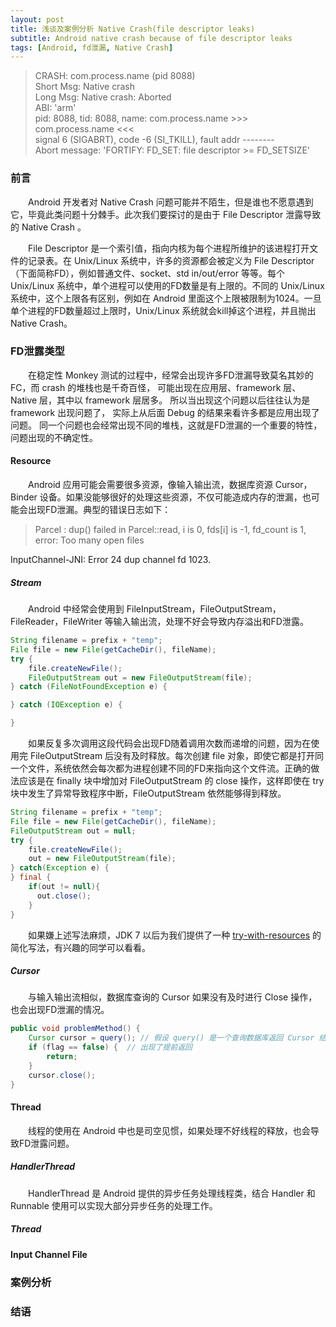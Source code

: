 ```yaml
---
layout: post
title: 浅谈及案例分析 Native Crash(file descriptor leaks)
subtitle: Android native crash because of file descriptor leaks
tags: [Android, fd泄漏, Native Crash]
---
```


> CRASH: com.process.name (pid 8088)
<br>Short Msg: Native crash
<br>Long Msg: Native crash: Aborted
<br>ABI: 'arm'
<br>pid: 8088, tid: 8088, name: com.process.name  >>> com.process.name <<<
<br>signal 6 (SIGABRT), code -6 (SI_TKILL), fault addr --------
<br>Abort message: 'FORTIFY: FD_SET: file descriptor >= FD_SETSIZE'

### 前言

&emsp;&emsp;Android 开发者对 Native Crash 问题可能并不陌生，但是谁也不愿意遇到它，毕竟此类问题十分棘手。此次我们要探讨的是由于 File Descriptor 泄露导致的 Native Crash 。

&emsp;&emsp;File Descriptor 是一个索引值，指向内核为每个进程所维护的该进程打开文件的记录表。在 Unix/Linux 系统中，许多的资源都会被定义为 File Descriptor（下面简称FD），例如普通文件、socket、std in/out/error 等等。每个 Unix/Linux 系统中，单个进程可以使用的FD数量是有上限的。不同的 Unix/Linux 系统中，这个上限各有区别，例如在 Android 里面这个上限被限制为1024。一旦单个进程的FD数量超过上限时，Unix/Linux 系统就会kill掉这个进程，并且抛出 Native Crash。

### FD泄露类型
&emsp;&emsp;在稳定性 Monkey 测试的过程中，经常会出现许多FD泄漏导致莫名其妙的FC，而 crash 的堆栈也是千奇百怪， 可能出现在应用层、framework 层、Native 层，其中以 framework 层居多。 所以当出现这个问题以后往往认为是 framework 出现问题了， 实际上从后面 Debug 的结果来看许多都是应用出现了问题。 同一个问题也会经常出现不同的堆栈，这就是FD泄漏的一个重要的特性，问题出现的不确定性。

#### Resource
&emsp;&emsp;Android 应用可能会需要很多资源，像输入输出流，数据库资源 Cursor， Binder 设备。如果没能够很好的处理这些资源，不仅可能造成内存的泄漏，也可能会出现FD泄漏。典型的错误日志如下：
> Parcel : dup() failed in Parcel::read, i is 0, fds[i] is -1, fd_count is 1, error: Too many open files
>
InputChannel-JNI: Error 24 dup channel fd 1023.

##### Stream
&emsp;&emsp;Android 中经常会使用到 FileInputStream，FileOutputStream，FileReader，FileWriter 等输入输出流，处理不好会导致内存溢出和FD泄露。
```java
String filename = prefix + "temp";
File file = new File(getCacheDir(), fileName);
try {
    file.createNewFile();  
    FileOutputStream out = new FileOutputStream(file);
} catch (FileNotFoundException e) {

} catch (IOException e) {

}
```
&emsp;&emsp;如果反复多次调用这段代码会出现FD随着调用次数而递增的问题，因为在使用完 FileOutputStream 后没有及时释放。每次创建 file 对象，即使它都是打开同一个文件，系统依然会每次都为进程创建不同的FD来指向这个文件流。正确的做法应该是在 finally 块中增加对 FileOutputStream 的 close 操作，这样即使在 try 块中发生了异常导致程序中断，FileOutputStream 依然能够得到释放。
```java
String filename = prefix + "temp";
File file = new File(getCacheDir(), fileName);
FileOutputStream out = null;
try {  
    file.createNewFile();  
    out = new FileOutputStream(file);  
} catch(Exception e) {  
} final {  
    if(out != null){  
      out.close();  
    }
}  
```
&emsp;&emsp;如果嫌上述写法麻烦，JDK 7 以后为我们提供了一种 [try-with-resources](https://docs.oracle.com/javase/tutorial/essential/exceptions/tryResourceClose.html) 的简化写法，有兴趣的同学可以看看。
##### Cursor
&emsp;&emsp;与输入输出流相似，数据库查询的 Cursor 如果没有及时进行 Close 操作，也会出现FD泄漏的情况。
```java
public void problemMethod() {  
    Cursor cursor = query(); // 假设 query() 是一个查询数据库返回 Cursor 结果的函数   
    if (flag == false) {  // 出现了提前返回
        return;  
    }  
    cursor.close();  
}
```

#### Thread
&emsp;&emsp;线程的使用在 Android 中也是司空见惯，如果处理不好线程的释放，也会导致FD泄露问题。
##### HandlerThread
&emsp;&emsp;HandlerThread 是 Android 提供的异步任务处理线程类，结合 Handler 和 Runnable 使用可以实现大部分异步任务的处理工作。
##### Thread

#### Input Channel File

### 案例分析

### 结语

